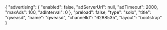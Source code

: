 {
    "advertising": {
        "enabled": false,
        "adServerUrl": null,
        "adTimeout": 2000,
        "maxAds": 100,
        "adInterval": 0
    },
    "preload": false,
    "type": "solo",
    "title": "qweasd",
    "name": "qweasd",
    "channelId": "6288535",
    "layout": "bootstrap"
}